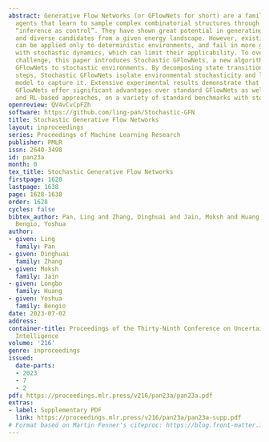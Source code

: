 ```yaml
---
abstract: Generative Flow Networks (or GFlowNets for short) are a family of probabilistic
  agents that learn to sample complex combinatorial structures through the lens of
  “inference as control”. They have shown great potential in generating high-quality
  and diverse candidates from a given energy landscape. However, existing GFlowNets
  can be applied only to deterministic environments, and fail in more general tasks
  with stochastic dynamics, which can limit their applicability. To overcome this
  challenge, this paper introduces Stochastic GFlowNets, a new algorithm that extends
  GFlowNets to stochastic environments. By decomposing state transitions into two
  steps, Stochastic GFlowNets isolate environmental stochasticity and learn a dynamics
  model to capture it. Extensive experimental results demonstrate that Stochastic
  GFlowNets offer significant advantages over standard GFlowNets as well as MCMC-
  and RL-based approaches, on a variety of standard benchmarks with stochastic dynamics.
openreview: QV4vCvCpFZh
software: https://github.com/ling-pan/Stochastic-GFN
title: Stochastic Generative Flow Networks
layout: inproceedings
series: Proceedings of Machine Learning Research
publisher: PMLR
issn: 2640-3498
id: pan23a
month: 0
tex_title: Stochastic Generative Flow Networks
firstpage: 1628
lastpage: 1638
page: 1628-1638
order: 1628
cycles: false
bibtex_author: Pan, Ling and Zhang, Dinghuai and Jain, Moksh and Huang, Longbo and
  Bengio, Yoshua
author:
- given: Ling
  family: Pan
- given: Dinghuai
  family: Zhang
- given: Moksh
  family: Jain
- given: Longbo
  family: Huang
- given: Yoshua
  family: Bengio
date: 2023-07-02
address:
container-title: Proceedings of the Thirty-Ninth Conference on Uncertainty in Artificial
  Intelligence
volume: '216'
genre: inproceedings
issued:
  date-parts:
  - 2023
  - 7
  - 2
pdf: https://proceedings.mlr.press/v216/pan23a/pan23a.pdf
extras:
- label: Supplementary PDF
  link: https://proceedings.mlr.press/v216/pan23a/pan23a-supp.pdf
# Format based on Martin Fenner's citeproc: https://blog.front-matter.io/posts/citeproc-yaml-for-bibliographies/
---
```

